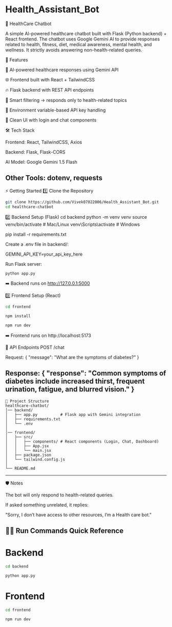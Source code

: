 # Health_Assistant_Bot
🏥 HealthCare Chatbot

A simple AI-powered healthcare chatbot built with Flask (Python backend) + React frontend.
The chatbot uses Google Gemini AI to provide responses related to health, fitness, diet, medical awareness, mental health, and wellness.
It strictly avoids answering non-health-related queries.

🚀 Features

🤖 AI-powered healthcare responses using Gemini API

🌐 Frontend built with React + TailwindCSS

🔥 Flask backend with REST API endpoints

🧠 Smart filtering → responds only to health-related topics

🔑 Environment variable-based API key handling

🎨 Clean UI with login and chat components

🛠️ Tech Stack

Frontend: React, TailwindCSS, Axios

Backend: Flask, Flask-CORS

AI Model: Google Gemini 1.5 Flash

Other Tools: dotenv, requests
---
⚡ Getting Started
1️⃣ Clone the Repository
```bash
git clone https://github.com/Vivek07022006/Health_Assistant_Bot.git
cd healthcare-chatbot
```

2️⃣ Backend Setup (Flask)
cd backend
python -m venv venv
source venv/bin/activate   # Mac/Linux
venv\Scripts\activate      # Windows

pip install -r requirements.txt


Create a .env file in backend/:

GEMINI_API_KEY=your_api_key_here


Run Flask server:
```bash
python app.py
```

➡️ Backend runs on http://127.0.0.1:5000

3️⃣ Frontend Setup (React)
```bash
cd frontend

npm install

npm run dev
```

➡️ Frontend runs on http://localhost:5173

📌 API Endpoints
POST /chat

Request:
{
  "message": "What are the symptoms of diabetes?"
}

Response:
{
  "response": "Common symptoms of diabetes include increased thirst, frequent urination, fatigue, and blurred vision."
}
---
```
🧩 Project Structure
healthcare-chatbot/
│── backend/
│   ├── app.py          # Flask app with Gemini integration
│   ├── requirements.txt
│   └── .env
│
│── frontend/
│   ├── src/
│   │   ├── components/ # React components (Login, Chat, Dashboard)
│   │   ├── App.jsx
│   │   └── main.jsx
│   ├── package.json
│   └── tailwind.config.js
│
└── README.md
```
---
🛡️ Notes

The bot will only respond to health-related queries.

If asked something unrelated, it replies:

"Sorry, I don’t have access to other resources, I’m a Health care bot."

👨‍💻 Run Commands Quick Reference
---
# Backend

```bash
cd backend

python app.py
```
# Frontend

```bash
cd frontend

npm run dev
```